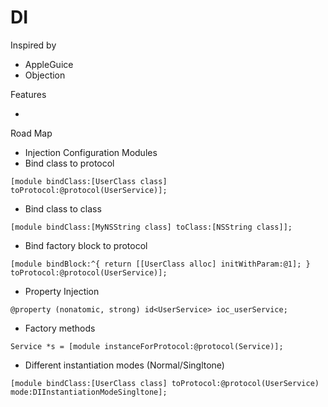DI
==

Inspired by 

* AppleGuice
* Objection

Features

*

Road Map

* Injection Configuration Modules
* Bind class to protocol 

`
[module bindClass:[UserClass class] toProtocol:@protocol(UserService)];
`

* Bind class to class

`
[module bindClass:[MyNSString class] toClass:[NSString class]];
`

* Bind factory block to protocol

`
[module bindBlock:^{
  return [[UserClass alloc] initWithParam:@1];
} toProtocol:@protocol(UserService)];
`

* Property Injection

`
@property (nonatomic, strong) id<UserService> ioc_userService;
`

* Factory methods

`
Service *s = [module instanceForProtocol:@protocol(Service)];
`

* Different instantiation modes (Normal/Singltone)

`
[module bindClass:[UserClass class] toProtocol:@protocol(UserService) mode:DIInstantiationModeSingltone];
`
